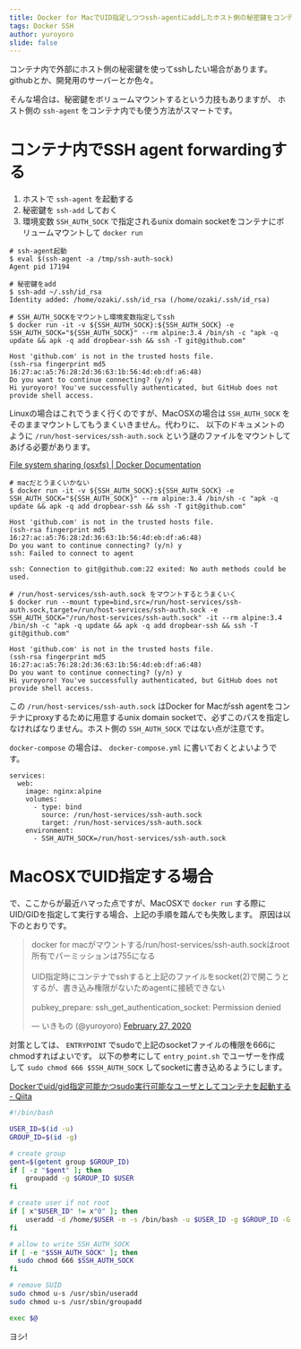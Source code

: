 ```yaml
---
title: Docker for MacでUID指定しつつssh-agentにaddしたホスト側の秘密鍵をコンテナ内で使いたい
tags: Docker SSH
author: yuroyoro
slide: false
---
```

コンテナ内で外部にホスト側の秘密鍵を使ってsshしたい場合があります。githubとか、開発用のサーバーとか色々。

そんな場合は、秘密鍵をボリュームマウントするという力技もありますが、 ホスト側の `ssh-agent` をコンテナ内でも使う方法がスマートです。

# コンテナ内でSSH agent forwardingする

1. ホストで `ssh-agent` を起動する
2. 秘密鍵を `ssh-add` しておく
3. 環境変数 `SSH_AUTH_SOCK` で指定されるunix domain socketをコンテナにボリュームマウントして `docker run`

```shell
# ssh-agent起動
$ eval $(ssh-agent -a /tmp/ssh-auth-sock)
Agent pid 17194

# 秘密鍵をadd
$ ssh-add ~/.ssh/id_rsa
Identity added: /home/ozaki/.ssh/id_rsa (/home/ozaki/.ssh/id_rsa)

# SSH_AUTH_SOCKをマウントし環境変数指定してssh
$ docker run -it -v ${SSH_AUTH_SOCK}:${SSH_AUTH_SOCK} -e SSH_AUTH_SOCK="${SSH_AUTH_SOCK}" --rm alpine:3.4 /bin/sh -c "apk -q update && apk -q add dropbear-ssh && ssh -T git@github.com"

Host 'github.com' is not in the trusted hosts file.
(ssh-rsa fingerprint md5 16:27:ac:a5:76:28:2d:36:63:1b:56:4d:eb:df:a6:48)
Do you want to continue connecting? (y/n) y
Hi yuroyoro! You've successfully authenticated, but GitHub does not provide shell access.
```

Linuxの場合はこれでうまく行くのですが、MacOSXの場合は `SSH_AUTH_SOCK` をそのままマウントしてもうまくいきません。代わりに、 以下のドキュメントのように `/run/host-services/ssh-auth.sock` という謎のファイルをマウントしてあげる必要があります。

[File system sharing \(osxfs\) \| Docker Documentation](https://docs.docker.com/docker-for-mac/osxfs/#ssh-agent-forwarding)


```shell
# macだとうまくいかない
$ docker run -it -v ${SSH_AUTH_SOCK}:${SSH_AUTH_SOCK} -e SSH_AUTH_SOCK="${SSH_AUTH_SOCK}" --rm alpine:3.4 /bin/sh -c "apk -q update && apk -q add dropbear-ssh && ssh -T git@github.com"

Host 'github.com' is not in the trusted hosts file.
(ssh-rsa fingerprint md5 16:27:ac:a5:76:28:2d:36:63:1b:56:4d:eb:df:a6:48)
Do you want to continue connecting? (y/n) y
ssh: Failed to connect to agent

ssh: Connection to git@github.com:22 exited: No auth methods could be used.

# /run/host-services/ssh-auth.sock をマウントするとうまくいく
$ docker run --mount type=bind,src=/run/host-services/ssh-auth.sock,target=/run/host-services/ssh-auth.sock -e SSH_AUTH_SOCK="/run/host-services/ssh-auth.sock" -it --rm alpine:3.4 /bin/sh -c "apk -q update && apk -q add dropbear-ssh && ssh -T git@github.com"

Host 'github.com' is not in the trusted hosts file.
(ssh-rsa fingerprint md5 16:27:ac:a5:76:28:2d:36:63:1b:56:4d:eb:df:a6:48)
Do you want to continue connecting? (y/n) y
Hi yuroyoro! You've successfully authenticated, but GitHub does not provide shell access.
```

この `/run/host-services/ssh-auth.sock` はDocker for Macがssh agentをコンテナにproxyするために用意するunix domain socketで、必ずこのパスを指定しなければなりません。ホスト側の `SSH_AUTH_SOCK` ではない点が注意です。

`docker-compose` の場合は、 `docker-compose.yml` に書いておくとよいようです。

```
services:
  web:
    image: nginx:alpine
    volumes:
      - type: bind
        source: /run/host-services/ssh-auth.sock
        target: /run/host-services/ssh-auth.sock
    environment:
      - SSH_AUTH_SOCK=/run/host-services/ssh-auth.sock
```

# MacOSXでUID指定する場合

で、ここからが最近ハマった点ですが、MacOSXで `docker run` する際にUID/GIDを指定して実行する場合、上記の手順を踏んでも失敗します。
原因は以下のとおりです。


<blockquote class="twitter-tweet"><p lang="ja" dir="ltr">docker for macがマウントする/run/host-services/ssh-auth.sockはroot所有でパーミッションは755になる<br><br>UID指定時にコンテナでsshすると上記のファイルをsocket(2)で開こうとするが、書き込み権限がないためagentに接続できない<br><br>pubkey_prepare: ssh_get_authentication_socket: Permission denied</p>&mdash; いきもの (@yuroyoro) <a href="https://twitter.com/yuroyoro/status/1232904630377467904?ref_src=twsrc%5Etfw">February 27, 2020</a></blockquote> <script async src="https://platform.twitter.com/widgets.js" charset="utf-8"></script>

対策としては、 `ENTRYPOINT` でsudoで上記のsocketファイルの権限を666にchmodすればよいです。
以下の参考にして `entry_point.sh` でユーザーを作成して `sudo chmod 666 $SSH_AUTH_SOCK` してsocketに書き込めるようにします。

[Dockerでuid/gid指定可能かつsudo実行可能なユーザとしてコンテナを起動する \- Qiita](https://qiita.com/yama07/items/a521234dc91f923ba655) 


```bash
#!/bin/bash

USER_ID=$(id -u)
GROUP_ID=$(id -g)

# create group
gent=$(getent group $GROUP_ID)
if [ -z "$gent" ]; then
    groupadd -g $GROUP_ID $USER
fi

# create user if not root
if [ x"$USER_ID" != x"0" ]; then
    useradd -d /home/$USER -m -s /bin/bash -u $USER_ID -g $GROUP_ID -G sudo $USER
fi

# allow to write SSH_AUTH_SOCK
if [ -e "$SSH_AUTH_SOCK" ]; then
  sudo chmod 666 $SSH_AUTH_SOCK
fi

# remove SUID
sudo chmod u-s /usr/sbin/useradd
sudo chmod u-s /usr/sbin/groupadd

exec $@
```

ヨシ!


